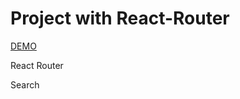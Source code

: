 # Project with React-Router

[DEMO](https://webdirection-dev.github.io/food-spa/)

React Router

Search
